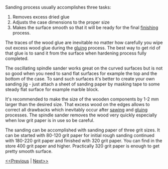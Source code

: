 Sanding process usually accomplishes three tasks:

1. Removes excess dried glue
2. Adjusts the case dimensions to the proper size
3. Makes the surface smooth so that it will be ready for the final [finishing](https://github.com/project-owner/Peppy.doc/wiki/Finishing) process.

The traces of the wood glue are inevitable no matter how carefully you wipe out excess wood glue during the [gluing](https://github.com/project-owner/Peppy.doc/wiki/Gluing) process. The best way to get rid of that glue is to sand it from the surface when hardening process fully completed. 

The oscillating spindle sander works great on the curved surfaces but is not so good when you need to sand flat surfaces for example the top and the bottom of the case. To sand such surfaces it's better to create your own sanding jig - just attach a sheet of sanding paper by masking tape to some steady flat surface for example marble block.

It's recommended to make the size of the wooden components by 1-2 mm larger than the desired size. That excess wood on the edges allows to correct all drawbacks which inevitably occur after [sawing](https://github.com/project-owner/Peppy.doc/wiki/Sawing) and [gluing](https://github.com/project-owner/Peppy.doc/wiki/Gluing) processes. The spindle sander removes the wood very quickly especially when low grit paper is in use so be careful. 

The sanding can be accomplished with sanding paper of three grit sizes. It can be started with 80-120 grit paper for initial rough sanding continued with 180-220 grit paper and finished with 320 grit paper. You can find in the store 400 grit paper and higher. Practically 320 grit paper is enough to get pretty smooth surface.

[<<Previous](https://github.com/project-owner/Peppy.doc/wiki/Gluing) | [Next>>](https://github.com/project-owner/Peppy.doc/wiki/Finishing)